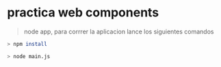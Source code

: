 # practica web components
> node app, para corrrer  la aplicacion lance los siguientes comandos

``` sh
> npm install

> node main.js

```